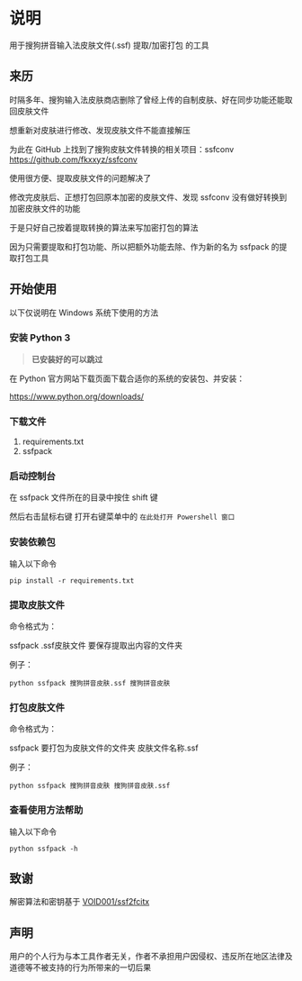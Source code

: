 # 说明

用于搜狗拼音输入法皮肤文件(.ssf) 提取/加密打包 的工具

## 来历

时隔多年、搜狗输入法皮肤商店删除了曾经上传的自制皮肤、好在同步功能还能取回皮肤文件

想重新对皮肤进行修改、发现皮肤文件不能直接解压

为此在 GitHub 上找到了搜狗皮肤文件转换的相关项目：ssfconv https://github.com/fkxxyz/ssfconv

使用很方便、提取皮肤文件的问题解决了

修改完皮肤后、正想打包回原本加密的皮肤文件、发现 ssfconv 没有做好转换到加密皮肤文件的功能

于是只好自己按着提取转换的算法来写加密打包的算法

因为只需要提取和打包功能、所以把额外功能去除、作为新的名为 ssfpack 的提取打包工具

## 开始使用

以下仅说明在 Windows 系统下使用的方法

### 安装 Python 3

> **已安装好的可以跳过**

在 Python 官方网站下载页面下载合适你的系统的安装包、并安装：

https://www.python.org/downloads/

### 下载文件

1. requirements.txt
2. ssfpack

### 启动控制台

在 ssfpack 文件所在的目录中按住 shift 键

然后右击鼠标右键 打开右键菜单中的 `在此处打开 Powershell 窗口`

### 安装依赖包

输入以下命令

```
pip install -r requirements.txt
```

### 提取皮肤文件

命令格式为：

ssfpack .ssf皮肤文件 要保存提取出内容的文件夹

例子：

```
python ssfpack 搜狗拼音皮肤.ssf 搜狗拼音皮肤
```

### 打包皮肤文件

命令格式为：

ssfpack 要打包为皮肤文件的文件夹 皮肤文件名称.ssf

例子：

```
python ssfpack 搜狗拼音皮肤 搜狗拼音皮肤.ssf
```

### 查看使用方法帮助

输入以下命令

```
python ssfpack -h
```

## 致谢

解密算法和密钥基于 [VOID001/ssf2fcitx](VOID001/ssf2fcitx)

## 声明

用户的个人行为与本工具作者无关，作者不承担用户因侵权、违反所在地区法律及道德等不被支持的行为所带来的一切后果